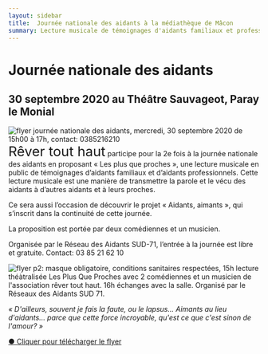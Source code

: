 ```yaml
---
layout: sidebar
title:  Journée nationale des aidants à la médiathèque de Mâcon
summary: Lecture musicale de témoignages d'aidants familiaux et professionnels dans le but de partager des expériences lors de la journée nationale des aidants le 11 octobre 2019 à la médiathèque de Mâcon.
---
```

# Journée nationale des aidants 
## 30 septembre 2020 au Théâtre Sauvageot, Paray le Monial

<div class="center-big-block thumbnail"><img src="https://res.cloudinary.com/dnxcesebo/image/upload/v1599193751/journe%CC%81eNationaleAidants2020p1_g9ybvp.jpg" alt="flyer journée nationale des aidants, mercredi, 30 septembre 2020 de 15h00 à 17h, contact: 0385216210"></div><span class="rever-typog" style="font-size: 1.7rem"> Rêver tout haut</span> participe pour la 2e fois à la journée nationale des aidants en proposant « Les plus que proches », une lecture musicale en public de témoignages d’aidants familiaux et d’aidants professionnels. 
Cette lecture musicale est une manière de transmettre la parole et le vécu des aidants à d’autres aidants et à leurs proches. 

Ce sera aussi l’occasion de découvrir le projet « Aidants, aimants », qui s’inscrit dans la continuité de cette journée. 

La proposition est portée par deux comédiennes et un musicien.

Organisée par le Réseau des Aidants SUD-71, l’entrée à la journée est libre et gratuite. Contact: 03 85 21 62 10

<div class="center-big-block thumbnail"><img src="https://res.cloudinary.com/dnxcesebo/image/upload/v1599193760/joune%CC%81eNationaleAidants2020p2_hkeflc.jpg" alt="flyer p2: masque obligatoire, conditions sanitaires respectées, 15h lecture théàtralisée Les Plus Que Proches avec 2 comédiennes et un musicien de l'association rêver tout haut. 16h échanges avec la salle. Organisé par le Réseaux des Aidants SUD 71."></div>


*« D'ailleurs, souvent je fais la faute, ou le lapsus… Aimants au lieu d'aidants... parce que cette force incroyable, qu'est ce que c'est sinon de l'amour? »*

<a href="FLYER A5 - PLUS QUE PROCHES-2020.pdf" download>●&nbsp;Cliquer pour télécharger le flyer</a>
